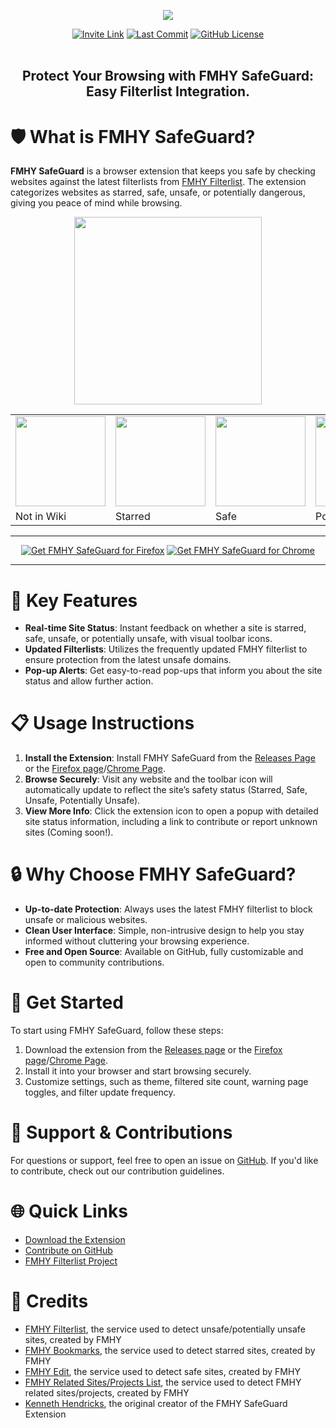 <p align="center">
  <a href="https://github.com/fmhy/FMHY-SafeGuard/releases"><img src="https://github.com/fmhy/FMHY-SafeGuard/blob/main/assets/banner.png" /></a>
</p>
<div align="center">
  <a href="https://rentry.co/fmhy-invite">
    <img src="https://img.shields.io/static/v1?label=Join&message=FMHY&color=c4b5fd" alt="Invite Link"></a>
  <a href="https://github.com/fmhy/FMHY-SafeGuard/commits/main/">
    <img src="https://img.shields.io/github/last-commit/fmhy/FMHY-SafeGuard?label=Last%20Commit&color=green" alt="Last Commit"></a>
  <a href="https://github.com/v/FMHY-SafeGuard/blob/main/LICENSE">
    <img src="https://img.shields.io/github/license/fmhy/FMHY-SafeGuard" alt="GitHub License"></a>
</div>
<br>
<h2> <div align="center"><b> Protect Your Browsing with FMHY SafeGuard: Easy Filterlist Integration. </b></div> </h2>

# 🛡️ What is FMHY SafeGuard?

**FMHY SafeGuard** is a browser extension that keeps you safe by checking websites against the latest filterlists from [FMHY Filterlist](https://github.com/fmhy/FMHYFilterlist). The extension categorizes websites as starred, safe, unsafe, or potentially dangerous, giving you peace of mind while browsing.

<p align="center">
  <img src="https://github.com/fmhy/FMHY-SafeGuard/blob/main/assets/header.png" style="width: 300px">
</p>

<div align="center">
  <table>
    <tr>
      <td><img src="https://github.com/fmhy/FMHY-SafeGuard/blob/main/assets/icons/default.png" style="width: 144px"></td>
      <td><img src="https://github.com/fmhy/FMHY-SafeGuard/blob/main/assets/icons/starred.png" style="width: 144px"></td>
      <td><img src="https://github.com/fmhy/FMHY-SafeGuard/blob/main/assets/icons/safe.png" style="width: 144px"></td>
      <td><img src="https://github.com/fmhy/FMHY-SafeGuard/blob/main/assets/icons/potentially_unsafe.png" style="width: 144px"></td>
      <td><img src="https://github.com/fmhy/FMHY-SafeGuard/blob/main/assets/icons/unsafe.png" style="width: 144px"></td>
    </tr>
    <tr>
      <td>Not in Wiki</td>
      <td>Starred</td>
      <td>Safe</td>
      <td>Potentially Unsafe</td>
      <td>Unsafe</td>
    </tr>
  </table>
</div>

***

<p align="center">
  <a href="https://addons.mozilla.org/en-US/firefox/addon/fmhy-safeguard/"><img src="https://github.com/fmhy/FMHY-SafeGuard/blob/main/assets/firefox_addon_image.png" alt="Get FMHY SafeGuard for Firefox"></a>
  <a href="https://chromewebstore.google.com/detail/fmhy-safeguard/ihcppnlmkfeclmehgdhjkglkbmiemnmp"><img src="https://github.com/fmhy/FMHY-SafeGuard/blob/main/assets/chrome_addon_image.png" alt="Get FMHY SafeGuard for Chrome"></a>
</div>

***

# 🌟 Key Features
- **Real-time Site Status**: Instant feedback on whether a site is starred, safe, unsafe, or potentially unsafe, with visual toolbar icons.
- **Updated Filterlists**: Utilizes the frequently updated FMHY filterlist to ensure protection from the latest unsafe domains.
- **Pop-up Alerts**: Get easy-to-read pop-ups that inform you about the site status and allow further action.

# 📋 Usage Instructions

1. **Install the Extension**: Install FMHY SafeGuard from the [Releases Page](https://github.com/fmhy/FMHY-SafeGuard/releases) or the [Firefox page](https://addons.mozilla.org/en-US/firefox/addon/fmhy-safeguard/)/[Chrome Page](https://chromewebstore.google.com/detail/fmhy-safeguard/ihcppnlmkfeclmehgdhjkglkbmiemnmp).
2. **Browse Securely**: Visit any website and the toolbar icon will automatically update to reflect the site’s safety status (Starred, Safe, Unsafe, Potentially Unsafe).
3. **View More Info**: Click the extension icon to open a popup with detailed site status information, including a link to contribute or report unknown sites (Coming soon!).

# 🔒 Why Choose FMHY SafeGuard?

- **Up-to-date Protection**: Always uses the latest FMHY filterlist to block unsafe or malicious websites.
- **Clean User Interface**: Simple, non-intrusive design to help you stay informed without cluttering your browsing experience.
- **Free and Open Source**: Available on GitHub, fully customizable and open to community contributions.

# 🚀 Get Started

To start using FMHY SafeGuard, follow these steps:
1. Download the extension from the [Releases page](https://github.com/fmhy/FMHY-SafeGuard/releases) or the [Firefox page](https://addons.mozilla.org/en-US/firefox/addon/fmhy-safeguard/)/[Chrome Page](https://chromewebstore.google.com/detail/fmhy-safeguard/ihcppnlmkfeclmehgdhjkglkbmiemnmp).
2. Install it into your browser and start browsing securely.
3. Customize settings, such as theme, filtered site count, warning page toggles, and filter update frequency.

# 💬 Support & Contributions

For questions or support, feel free to open an issue on [GitHub](https://github.com/fmhy/FMHY-SafeGuard/issues). If you'd like to contribute, check out our contribution guidelines.

# 🌐 Quick Links
- [Download the Extension](https://github.com/fmhy/FMHY-SafeGuard/releases)
- [Contribute on GitHub](https://github.com/fmhy/FMHY-SafeGuard/pulls)
- [FMHY Filterlist Project](https://github.com/fmhy/FMHYFilterlist)

# 📜 Credits
- [FMHY Filterlist](https://github.com/fmhy/FMHYFilterlist), the service used to detect unsafe/potentially unsafe sites, created by FMHY
- [FMHY Bookmarks](https://github.com/fmhy/bookmarks), the service used to detect starred sites, created by FMHY
- [FMHY Edit](https://github.com/fmhy/edit), the service used to detect safe sites, created by FMHY
- [FMHY Related Sites/Projects List](https://github.com/fmhy/FMHY-SafeGuard/blob/main/fmhy-filterlist.txt), the service used to detect FMHY related sites/projects, created by FMHY
- [Kenneth Hendricks](https://github.com/kenhendricks00), the original creator of the FMHY SafeGuard Extension
